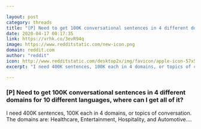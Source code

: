 ```yaml
---

layout: post
category: threads
title: "[P] Need to get 100K conversational sentences in 4 different domains for 10 different languages, where can I get all of it?"
date: 2020-04-17 00:17:35
link: https://vrhk.co/3evR94q
image: https://www.redditstatic.com/new-icon.png
domain: reddit.com
author: "reddit"
icon: http://www.redditstatic.com/desktop2x/img/favicon/apple-icon-57x57.png
excerpt: "I need 400K sentences, 100K each in 4 domains, or topics of conversation. The domains are: Healthcare, Entertainment, Hospitality, and Automotive...."

---
```


### [P] Need to get 100K conversational sentences in 4 different domains for 10 different languages, where can I get all of it?

I need 400K sentences, 100K each in 4 domains, or topics of conversation. The domains are: Healthcare, Entertainment, Hospitality, and Automotive....